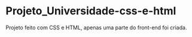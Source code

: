 # Projeto_Universidade-css-e-html

Projeto feito com CSS e HTML, apenas uma parte do front-end foi criada. 
